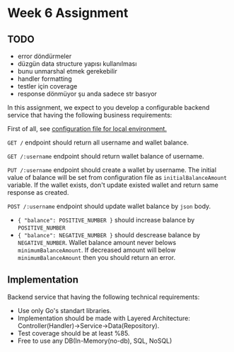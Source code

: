 # Week 6 Assignment

## TODO
* error döndürmeler
* düzgün data structure yapısı kullanılması
* bunu unmarshal etmek gerekebilir
* handler formatting
* testler için coverage
* response dönmüyor şu anda sadece str basıyor

In this assignment, we expect to you develop a configurable backend service that having the following business requirements:

First of all, see [configuration file for local environment.](.config/local.json)

`GET /` endpoint should return all username and wallet balance.

`GET /:username` endpoint should return wallet balance of username.

`PUT /:username` endpoint should create a wallet by username. The initial value of balance will be set from configuration file as `initialBalanceAmount` variable. If the wallet exists, don't update existed wallet and return same response as created.

`POST /:username` endpoint should update wallet balance by `json` body. 
* `{ "balance": POSITIVE_NUMBER }` should increase balance by `POSITIVE_NUMBER`
* `{ "balance": NEGATIVE_NUMBER }` should descrease balance by `NEGATIVE_NUMBER`. Wallet balance amount never belows `minimumBalanceAmount`. If decreased amount will below `minimumBalanceAmount` then you should return an error.

## Implementation
Backend service that having the following technical requirements:

* Use only Go's standart libraries.
* Implementation should be made with Layered Architecture:
Controller(Handler)->Service->Data(Repository).
* Test coverage should be at least %85.
* Free to use any DB(In-Memory(no-db), SQL, NoSQL)

